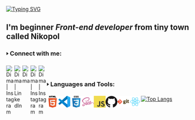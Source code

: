 <!-- ### Hi there,👋 my name is **Dima Bolharin**! -->
[![Typing SVG](https://readme-typing-svg.herokuapp.com?color=%2336BCF7&lines=Hi+there+,+👋+my+name+is+Dima+Bolharin)](https://git.io/typing-svg)
## I'm beginner *Front-end developer* from tiny town called Nikopol

### 🢒 Connect with me:

[<img align="left" alt="Dima | Instagram" width="22px" src="https://emojis.slackmojis.com/emojis/images/1450319444/38/gmail.png?1450319444" />][gmail]
[<img align="left" alt="Dima | LinkedIn" width="22px" src="https://emojis.slackmojis.com/emojis/images/1470343326/711/linkedin.png?1470343326" />][linkedin]
[<img align="left" alt="Dima" width="22px" src="https://emojis.slackmojis.com/emojis/images/1571911709/6804/globe.png?1571911709" />][website]
[<img align="left" alt="Dima | Instagram" width="22px" src="https://emojis.slackmojis.com/emojis/images/1538061120/4724/telegram.png?1538061120" />][telegram]
[<img align="left" alt="Dima | Instagram" width="22px" src="https://emojis.slackmojis.com/emojis/images/1467306728/632/instagram.png?1467306728" />][instagram]

<br />

### 🢒 Languages and Tools:
<img align="left" alt="HTML5" width="32px" src="https://raw.githubusercontent.com/github/explore/80688e429a7d4ef2fca1e82350fe8e3517d3494d/topics/html/html.png" />

<img align="left" alt="Visual Studio Code" width="32px" src="https://raw.githubusercontent.com/github/explore/80688e429a7d4ef2fca1e82350fe8e3517d3494d/topics/visual-studio-code/visual-studio-code.png" />

<img align="left" alt="CSS3" width="32px" src="https://raw.githubusercontent.com/github/explore/80688e429a7d4ef2fca1e82350fe8e3517d3494d/topics/css/css.png" />

<img align="left" alt="Sass" width="32px" src="https://raw.githubusercontent.com/github/explore/80688e429a7d4ef2fca1e82350fe8e3517d3494d/topics/sass/sass.png" />

<img align="left" alt="JavaScript" width="32px" src="https://raw.githubusercontent.com/github/explore/80688e429a7d4ef2fca1e82350fe8e3517d3494d/topics/javascript/javascript.png" />

<img align="left" alt="GitHub" width="32px" src="https://raw.githubusercontent.com/github/explore/78df643247d429f6cc873026c0622819ad797942/topics/github/github.png" />

<img align="left" alt="Git" width="32px" src="https://raw.githubusercontent.com/github/explore/80688e429a7d4ef2fca1e82350fe8e3517d3494d/topics/git/git.png" />

<img align="left" alt="React" width="32px" src="https://raw.githubusercontent.com/github/explore/80688e429a7d4ef2fca1e82350fe8e3517d3494d/topics/react/react.png"/>

[![Top Langs](https://github-readme-stats.vercel.app/api/top-langs/?username=anuraghazra)](https://github.com/anuraghazra/github-readme-stats)
<br />

[website]: https://monerk98.github.io/aboutMe/
[instagram]: https://www.instagram.com/bolgdim/
[linkedin]: https://www.linkedin.com/in/dmytro-bolgarin-531a2621b/
[telegram]: https://t.me/Nikopol98
[gmail]: https://mail.google.com/mail/u/0/#inbox


